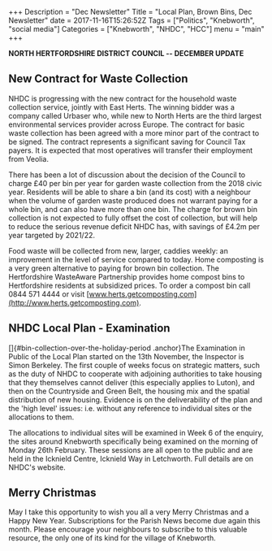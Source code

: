 +++
Description = "Dec Newsletter"
Title = "Local Plan, Brown Bins, Dec Newsletter"
date = 2017-11-16T15:26:52Z
Tags = ["Politics", "Knebworth", "social media"]
Categories = ["Knebworth", "NHDC", "HCC"]
menu = "main"
+++

**NORTH HERTFORDSHIRE DISTRICT COUNCIL -- DECEMBER UPDATE**

**New Contract for Waste Collection**
-------------------------------------

NHDC is progressing with the new contract for the household waste
collection service, jointly with East Herts. The winning bidder was a
company called Urbaser who, while new to North Herts are the third
largest environmental services provider across Europe. The contract for
basic waste collection has been agreed with a more minor part of the
contract to be signed. The contract represents a significant saving for
Council Tax payers. It is expected that most operatives will transfer
their employment from Veolia.

There has been a lot of discussion about the decision of the Council to
charge £40 per bin per year for garden waste collection from the 2018
civic year. Residents will be able to share a bin (and its cost) with a
neighbour when the volume of garden waste produced does not warrant
paying for a whole bin, and can also have more than one bin. The charge
for brown bin collection is not expected to fully offset the cost of
collection, but will help to reduce the serious revenue deficit NHDC
has, with savings of £4.2m per year targeted by 2021/22.

Food waste will be collected from new, larger, caddies weekly: an
improvement in the level of service compared to today. Home composting
is a very green alternative to paying for brown bin collection. The
Hertfordshire WasteAware Partnership provides home compost bins to
Hertfordshire residents at subsidized prices. To order a compost bin
call 0844 571 4444 or visit
[www.herts.getcomposting.com](http://www.herts.getcomposting.com).

**NHDC Local Plan - Examination**
---------------------------------

[]{#bin-collection-over-the-holiday-period .anchor}The Examination in
Public of the Local Plan started on the 13th November, the Inspector is
Simon Berkeley. The first couple of weeks focus on strategic matters,
such as the duty of NHDC to cooperate with adjoining authorities to take
housing that they themselves cannot deliver (this especially applies to
Luton), and then on the Countryside and Green Belt, the housing mix and
the spatial distribution of new housing. Evidence is on the
deliverability of the plan and the \'high level\' issues: i.e. without
any reference to individual sites or the allocations to them.

The allocations to individual sites will be examined in Week 6 of the
enquiry, the sites around Knebworth specifically being examined on the
morning of Monday 26th February. These sessions are all open to the
public and are held in the Icknield Centre, Icknield Way in Letchworth.
Full details are on NHDC's website.

**Merry Christmas**
-------------------

May I take this opportunity to wish you all a very Merry Christmas and a
Happy New Year. Subscriptions for the Parish News become due again this
month. Please encourage your neighbours to subscribe to this valuable
resource, the only one of its kind for the village of Knebworth.
